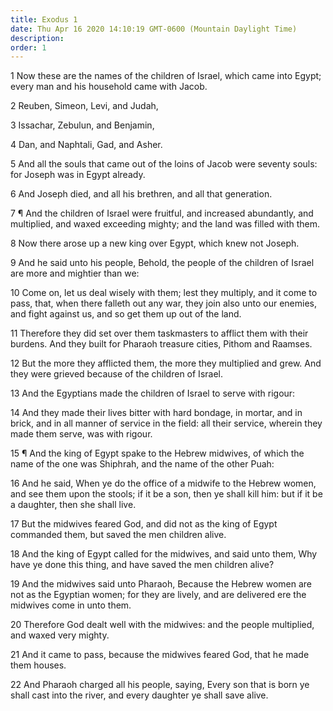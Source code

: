 ```yaml
---
title: Exodus 1
date: Thu Apr 16 2020 14:10:19 GMT-0600 (Mountain Daylight Time)
description: 
order: 1
---
```


<p>
  1 Now these are the names of the children of Israel, which came into Egypt;
  every man and his household came with Jacob.
</p>
<p>2 Reuben, Simeon, Levi, and Judah,</p>
<p>3 Issachar, Zebulun, and Benjamin,</p>
<p>4 Dan, and Naphtali, Gad, and Asher.</p>
<p>
  5 And all the souls that came out of the loins of Jacob were seventy souls:
  for Joseph was in Egypt already.
</p>
<p>6 And Joseph died, and all his brethren, and all that generation.</p>
<p>
  7 &#xB6; And the children of Israel were fruitful, and increased abundantly,
  and multiplied, and waxed exceeding mighty; and the land was filled with them.
</p>
<p>8 Now there arose up a new king over Egypt, which knew not Joseph.</p>
<p>
  9 And he said unto his people, Behold, the people of the children of Israel
  are more and mightier than we:
</p>
<p>
  10 Come on, let us deal wisely with them; lest they multiply, and it come to
  pass, that, when there falleth out any war, they join also unto our enemies,
  and fight against us, and so get them up out of the land.
</p>
<p>
  11 Therefore they did set over them taskmasters to afflict them with their
  burdens. And they built for Pharaoh treasure cities, Pithom and Raamses.
</p>
<p>
  12 But the more they afflicted them, the more they multiplied and grew. And
  they were grieved because of the children of Israel.
</p>
<p>13 And the Egyptians made the children of Israel to serve with rigour:</p>
<p>
  14 And they made their lives bitter with hard bondage, in mortar, and in
  brick, and in all manner of service in the field: all their service, wherein
  they made them serve, was with rigour.
</p>
<p>
  15 &#xB6; And the king of Egypt spake to the Hebrew midwives, of which the
  name of the one was Shiphrah, and the name of the other Puah:
</p>
<p>
  16 And he said, When ye do the office of a midwife to the Hebrew women, and
  see them upon the stools; if it be a son, then ye shall kill him: but if it be
  a daughter, then she shall live.
</p>
<p>
  17 But the midwives feared God, and did not as the king of Egypt commanded
  them, but saved the men children alive.
</p>
<p>
  18 And the king of Egypt called for the midwives, and said unto them, Why have
  ye done this thing, and have saved the men children alive?
</p>
<p>
  19 And the midwives said unto Pharaoh, Because the Hebrew women are not as the
  Egyptian women; for they are lively, and are delivered ere the midwives come
  in unto them.
</p>
<p>
  20 Therefore God dealt well with the midwives: and the people multiplied, and
  waxed very mighty.
</p>
<p>
  21 And it came to pass, because the midwives feared God, that he made them
  houses.
</p>
<p>
  22 And Pharaoh charged all his people, saying, Every son that is born ye shall
  cast into the river, and every daughter ye shall save alive.
</p>
